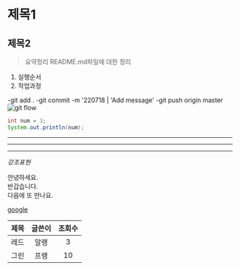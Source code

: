 # 제목1

## 제목2

> 요약정리
> README.md파일에 대한 정리

1. 실행순서
2. 작업과정

-git add .
-git commit -m '220718 | 'Add message'
-git push origin master
![git flow](https://t1.daumcdn.net/cfile/tistory/99CD994C5E69CCF223)

```java
int num = 3;
System.out.println(num);
```

---

---

---

_강조표현_

안녕하세요.  
반갑습니다.  
다음에 또 만나요.

[google](http://google.com)

| 제목 | 글쓴이 | 조회수 |
| ---: | :----: | :----: |
| 레드 |  알랭  |   3    |
| 그린 |  프랭  |   10   |
